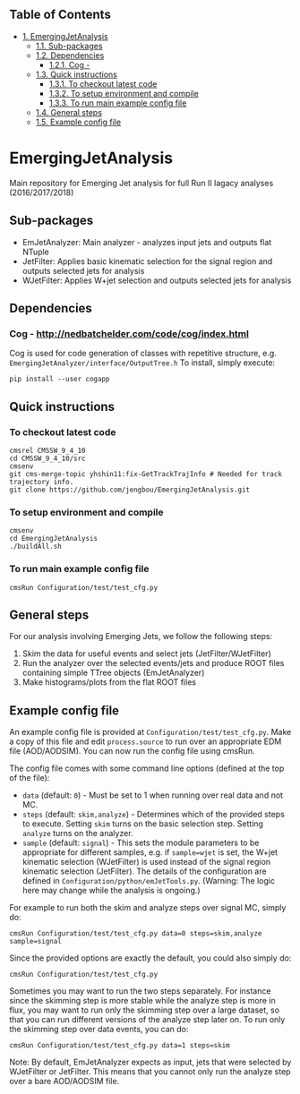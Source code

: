 <div id="table-of-contents">
<h2>Table of Contents</h2>
<div id="text-table-of-contents">
<ul>
<li><a href="#orgf23ff69">1. EmergingJetAnalysis</a>
<ul>
<li><a href="#org524970b">1.1. Sub-packages</a></li>
<li><a href="#orgcd09575">1.2. Dependencies</a>
<ul>
<li><a href="#org07c449b">1.2.1. Cog - </a></li>
</ul>
</li>
<li><a href="#orgb1633ac">1.3. Quick instructions</a>
<ul>
<li><a href="#orgbb93360">1.3.1. To checkout latest code</a></li>
<li><a href="#org44bd7b4">1.3.2. To setup environment and compile</a></li>
<li><a href="#org1c6dcb9">1.3.3. To run main example config file</a></li>
</ul>
</li>
<li><a href="#orge11c53a">1.4. General steps</a></li>
<li><a href="#org7d19470">1.5. Example config file</a></li>
</ul>
</li>
</ul>
</div>
</div>

<a id="orgf23ff69"></a>

# EmergingJetAnalysis

Main repository for Emerging Jet analysis for full Run II lagacy analyses (2016/2017/2018)


<a id="org524970b"></a>

## Sub-packages

-   EmJetAnalyzer: Main analyzer - analyzes input jets and outputs flat NTuple
-   JetFilter: Applies basic kinematic selection for the signal region and outputs selected jets for analysis
-   WJetFilter: Applies W+jet selection and outputs selected jets for analysis


<a id="orgcd09575"></a>

## Dependencies


<a id="org07c449b"></a>

### Cog - <http://nedbatchelder.com/code/cog/index.html>

Cog is used for code generation of classes with repetitive structure, e.g. `EmergingJetAnalyzer/interface/OutputTree.h`
To install, simply execute:

    pip install --user cogapp


<a id="orgb1633ac"></a>

## Quick instructions


<a id="orgbb93360"></a>

### To checkout latest code

    cmsrel CMSSW_9_4_10
    cd CMSSW_9_4_10/src
    cmsenv
    git cms-merge-topic yhshin11:fix-GetTrackTrajInfo # Needed for track trajectory info.
    git clone https://github.com/jengbou/EmergingJetAnalysis.git


<a id="org44bd7b4"></a>

### To setup environment and compile

    cmsenv
    cd EmergingJetAnalysis
    ./buildAll.sh


<a id="org1c6dcb9"></a>

### To run main example config file

    cmsRun Configuration/test/test_cfg.py


<a id="orge11c53a"></a>

## General steps

For our analysis involving Emerging Jets, we follow the following steps:

1.  Skim the data for useful events and select jets (JetFilter/WJetFilter)
2.  Run the analyzer over the selected events/jets and produce ROOT files containing simple TTree objects (EmJetAnalyzer)
3.  Make histograms/plots from the flat ROOT files


<a id="org7d19470"></a>

## Example config file

An example config file is provided at `Configuration/test/test_cfg.py`. Make a copy of this file and edit `process.source` to run over an appropriate EDM file (AOD/AODSIM). You can now run the config file using cmsRun.

The config file comes with some command line options (defined at the top of the file):

-   `data` (default: `0`) - Must be set to 1 when running over real data and not MC.
-   `steps` (default: `skim,analyze`) - Determines which of the provided steps to execute. Setting `skim` turns on the basic selection step. Setting `analyze` turns on the analyzer.
-   `sample` (default: `signal`) - This sets the module parameters to be appropriate for different samples, e.g. if `sample=wjet` is set, the W+jet kinematic selection (WJetFilter) is used instead of the signal region kinematic selection (JetFilter). The details of the configuration are defined in `Configuration/python/emJetTools.py`. (Warning: The logic here may change while the analysis is ongoing.)

For example to run both the skim and analyze steps over signal MC, simply do:

    cmsRun Configuration/test/test_cfg.py data=0 steps=skim,analyze sample=signal

Since the provided options are exactly the default, you could also simply do:

    cmsRun Configuration/test/test_cfg.py

Sometimes you may want to run the two steps separately. For instance since the skimming step is more stable while the analyze step is more in flux, you may want to run only the skimming step over a large dataset, so that you can run different versions of the analyze step later on. To run only the skimming step over data events, you can do:

    cmsRun Configuration/test/test_cfg.py data=1 steps=skim

Note: By default, EmJetAnalyzer expects as input, jets that were selected by WJetFilter or JetFilter. This means that you cannot only run the analyze step over a bare AOD/AODSIM file.

